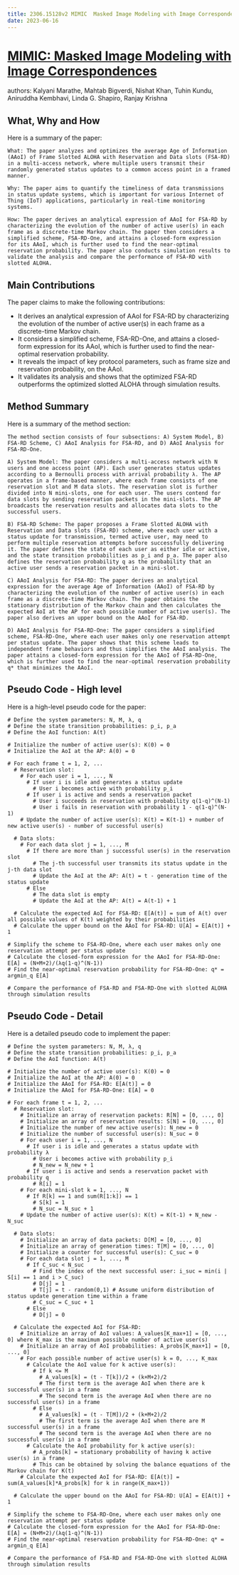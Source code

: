 ```yaml
---
title: 2306.15128v2 MIMIC  Masked Image Modeling with Image Correspondences
date: 2023-06-16
---
```


# [MIMIC: Masked Image Modeling with Image Correspondences](http://arxiv.org/abs/2306.15128v2)

authors: Kalyani Marathe, Mahtab Bigverdi, Nishat Khan, Tuhin Kundu, Aniruddha Kembhavi, Linda G. Shapiro, Ranjay Krishna


## What, Why and How

[1]: https://arxiv.org/pdf/2305.15128v2.pdf "Age of Information in Reservation Multi-Access Networks with Stochastic ..."
[2]: https://arxiv.org/abs/2306.05284 "[2306.05284] Simple and Controllable Music Generation - arXiv.org"
[3]: https://arxiv.org/pdf/2206.15128 "arXiv.org"

Here is a summary of the paper:

```
What: The paper analyzes and optimizes the average Age of Information (AAoI) of Frame Slotted ALOHA with Reservation and Data slots (FSA-RD) in a multi-access network, where multiple users transmit their randomly generated status updates to a common access point in a framed manner.

Why: The paper aims to quantify the timeliness of data transmissions in status update systems, which is important for various Internet of Thing (IoT) applications, particularly in real-time monitoring systems.

How: The paper derives an analytical expression of AAoI for FSA-RD by characterizing the evolution of the number of active user(s) in each frame as a discrete-time Markov chain. The paper then considers a simplified scheme, FSA-RD-One, and attains a closed-form expression for its AAoI, which is further used to find the near-optimal reservation probability. The paper also conducts simulation results to validate the analysis and compare the performance of FSA-RD with slotted ALOHA.
```


## Main Contributions

[1]: https://arxiv.org/pdf/2305.15128v2.pdf "Age of Information in Reservation Multi-Access Networks with Stochastic ..."
[2]: https://arxiv.org/abs/2306.05284 "[2306.05284] Simple and Controllable Music Generation - arXiv.org"
[3]: https://arxiv.org/pdf/2206.15128 "arXiv.org"

The paper claims to make the following contributions:

- It derives an analytical expression of AAoI for FSA-RD by characterizing the evolution of the number of active user(s) in each frame as a discrete-time Markov chain.
- It considers a simplified scheme, FSA-RD-One, and attains a closed-form expression for its AAoI, which is further used to find the near-optimal reservation probability.
- It reveals the impact of key protocol parameters, such as frame size and reservation probability, on the AAoI.
- It validates its analysis and shows that the optimized FSA-RD outperforms the optimized slotted ALOHA through simulation results.

## Method Summary

[1]: https://arxiv.org/pdf/2305.15128v2.pdf "Age of Information in Reservation Multi-Access Networks with Stochastic ..."
[2]: https://arxiv.org/abs/2306.05284 "[2306.05284] Simple and Controllable Music Generation - arXiv.org"
[3]: https://arxiv.org/pdf/2206.15128 "arXiv.org"

Here is a summary of the method section:

```
The method section consists of four subsections: A) System Model, B) FSA-RD Scheme, C) AAoI Analysis for FSA-RD, and D) AAoI Analysis for FSA-RD-One.

A) System Model: The paper considers a multi-access network with N users and one access point (AP). Each user generates status updates according to a Bernoulli process with arrival probability λ. The AP operates in a frame-based manner, where each frame consists of one reservation slot and M data slots. The reservation slot is further divided into N mini-slots, one for each user. The users contend for data slots by sending reservation packets in the mini-slots. The AP broadcasts the reservation results and allocates data slots to the successful users.

B) FSA-RD Scheme: The paper proposes a Frame Slotted ALOHA with Reservation and Data slots (FSA-RD) scheme, where each user with a status update for transmission, termed active user, may need to perform multiple reservation attempts before successfully delivering it. The paper defines the state of each user as either idle or active, and the state transition probabilities as p_i and p_a. The paper also defines the reservation probability q as the probability that an active user sends a reservation packet in a mini-slot.

C) AAoI Analysis for FSA-RD: The paper derives an analytical expression for the average Age of Information (AAoI) of FSA-RD by characterizing the evolution of the number of active user(s) in each frame as a discrete-time Markov chain. The paper obtains the stationary distribution of the Markov chain and then calculates the expected AoI at the AP for each possible number of active user(s). The paper also derives an upper bound on the AAoI for FSA-RD.

D) AAoI Analysis for FSA-RD-One: The paper considers a simplified scheme, FSA-RD-One, where each user makes only one reservation attempt per status update. The paper shows that this scheme leads to independent frame behaviors and thus simplifies the AAoI analysis. The paper attains a closed-form expression for the AAoI of FSA-RD-One, which is further used to find the near-optimal reservation probability q* that minimizes the AAoI.
```

## Pseudo Code - High level

[1]: https://arxiv.org/pdf/2305.15128v2.pdf "Age of Information in Reservation Multi-Access Networks with Stochastic ..."
[2]: https://arxiv.org/abs/2306.05284 "[2306.05284] Simple and Controllable Music Generation - arXiv.org"
[3]: https://arxiv.org/pdf/2206.15128 "arXiv.org"

Here is a high-level pseudo code for the paper:

```
# Define the system parameters: N, M, λ, q
# Define the state transition probabilities: p_i, p_a
# Define the AoI function: A(t)

# Initialize the number of active user(s): K(0) = 0
# Initialize the AoI at the AP: A(0) = 0

# For each frame t = 1, 2, ...
  # Reservation slot:
    # For each user i = 1, ..., N
      # If user i is idle and generates a status update
        # User i becomes active with probability p_i
      # If user i is active and sends a reservation packet
        # User i succeeds in reservation with probability q(1-q)^(N-1)
        # User i fails in reservation with probability 1 - q(1-q)^(N-1)
    # Update the number of active user(s): K(t) = K(t-1) + number of new active user(s) - number of successful user(s)
  
  # Data slots:
    # For each data slot j = 1, ..., M
      # If there are more than j successful user(s) in the reservation slot
        # The j-th successful user transmits its status update in the j-th data slot
        # Update the AoI at the AP: A(t) = t - generation time of the status update
      # Else
        # The data slot is empty
        # Update the AoI at the AP: A(t) = A(t-1) + 1
  
  # Calculate the expected AoI for FSA-RD: E[A(t)] = sum of A(t) over all possible values of K(t) weighted by their probabilities
  # Calculate the upper bound on the AAoI for FSA-RD: U[A] = E[A(t)] + 1

# Simplify the scheme to FSA-RD-One, where each user makes only one reservation attempt per status update
# Calculate the closed-form expression for the AAoI for FSA-RD-One: E[A] = (N+M+2)/(λq(1-q)^(N-1))
# Find the near-optimal reservation probability for FSA-RD-One: q* = argmin_q E[A]

# Compare the performance of FSA-RD and FSA-RD-One with slotted ALOHA through simulation results
```


## Pseudo Code - Detail

[1]: https://arxiv.org/pdf/2305.15128v2.pdf "Age of Information in Reservation Multi-Access Networks with Stochastic ..."
[2]: https://arxiv.org/abs/2306.05284 "[2306.05284] Simple and Controllable Music Generation - arXiv.org"
[3]: https://arxiv.org/pdf/2206.15128 "arXiv.org"

Here is a detailed pseudo code to implement the paper:

```
# Define the system parameters: N, M, λ, q
# Define the state transition probabilities: p_i, p_a
# Define the AoI function: A(t)

# Initialize the number of active user(s): K(0) = 0
# Initialize the AoI at the AP: A(0) = 0
# Initialize the AAoI for FSA-RD: E[A(t)] = 0
# Initialize the AAoI for FSA-RD-One: E[A] = 0

# For each frame t = 1, 2, ...
  # Reservation slot:
    # Initialize an array of reservation packets: R[N] = [0, ..., 0]
    # Initialize an array of reservation results: S[N] = [0, ..., 0]
    # Initialize the number of new active user(s): N_new = 0
    # Initialize the number of successful user(s): N_suc = 0
    # For each user i = 1, ..., N
      # If user i is idle and generates a status update with probability λ
        # User i becomes active with probability p_i
        # N_new = N_new + 1
      # If user i is active and sends a reservation packet with probability q
        # R[i] = 1
    # For each mini-slot k = 1, ..., N
      # If R[k] == 1 and sum(R[1:k]) == 1
        # S[k] = 1
        # N_suc = N_suc + 1
    # Update the number of active user(s): K(t) = K(t-1) + N_new - N_suc
  
  # Data slots:
    # Initialize an array of data packets: D[M] = [0, ..., 0]
    # Initialize an array of generation times: T[M] = [0, ..., 0]
    # Initialize a counter for successful user(s): C_suc = 0
    # For each data slot j = 1, ..., M
      # If C_suc < N_suc
        # Find the index of the next successful user: i_suc = min(i | S[i] == 1 and i > C_suc)
        # D[j] = 1
        # T[j] = t - random(0,1) # Assume uniform distribution of status update generation time within a frame
        # C_suc = C_suc + 1
      # Else
        # D[j] = 0
  
  # Calculate the expected AoI for FSA-RD:
    # Initialize an array of AoI values: A_values[K_max+1] = [0, ..., 0] where K_max is the maximum possible number of active user(s)
    # Initialize an array of AoI probabilities: A_probs[K_max+1] = [0, ..., 0]
    # For each possible number of active user(s) k = 0, ..., K_max
      # Calculate the AoI value for k active user(s):
        # If k <= M
          # A_values[k] = (t - T[k])/2 + (k+M+2)/2 
          # The first term is the average AoI when there are k successful user(s) in a frame
          # The second term is the average AoI when there are no successful user(s) in a frame
        # Else
          # A_values[k] = (t - T[M])/2 + (k+M+2)/2 
          # The first term is the average AoI when there are M successful user(s) in a frame
          # The second term is the average AoI when there are no successful user(s) in a frame
      # Calculate the AoI probability for k active user(s):
        # A_probs[k] = stationary probability of having k active user(s) in a frame 
        # This can be obtained by solving the balance equations of the Markov chain for K(t)
    # Calculate the expected AoI for FSA-RD: E[A(t)] = sum(A_values[k]*A_probs[k] for k in range(K_max+1))
  
  # Calculate the upper bound on the AAoI for FSA-RD: U[A] = E[A(t)] + 1

# Simplify the scheme to FSA-RD-One, where each user makes only one reservation attempt per status update
# Calculate the closed-form expression for the AAoI for FSA-RD-One: E[A] = (N+M+2)/(λq(1-q)^(N-1))
# Find the near-optimal reservation probability for FSA-RD-One: q* = argmin_q E[A]

# Compare the performance of FSA-RD and FSA-RD-One with slotted ALOHA through simulation results
```